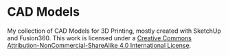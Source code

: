 # CAD Models
My collection of CAD Models for 3D Printing, mostly created with SketchUp and Fusion360.
This work is licensed under a [Creative Commons Attribution-NonCommercial-ShareAlike 4.0 International License](https://creativecommons.org/licenses/by-nc-sa/4.0/).
